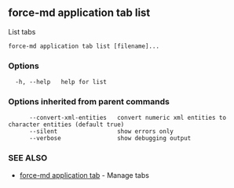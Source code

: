 ## force-md application tab list

List tabs

```
force-md application tab list [filename]...
```

### Options

```
  -h, --help   help for list
```

### Options inherited from parent commands

```
      --convert-xml-entities   convert numeric xml entities to character entities (default true)
      --silent                 show errors only
      --verbose                show debugging output
```

### SEE ALSO

* [force-md application tab](force-md_application_tab.md)	 - Manage tabs

